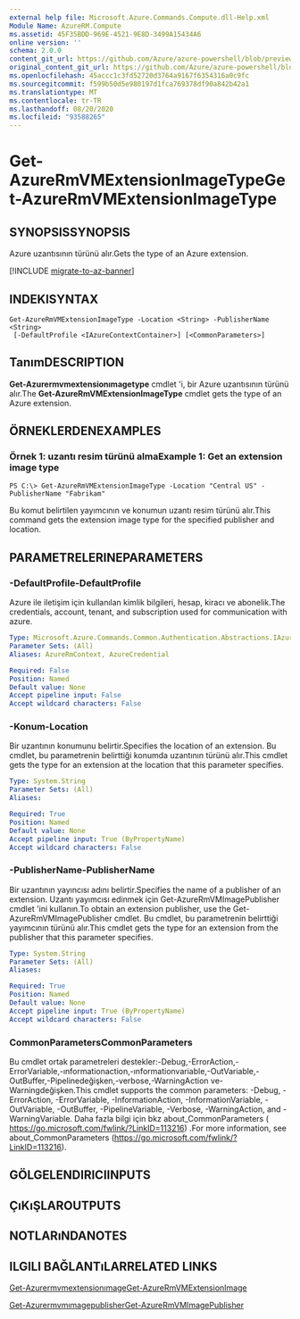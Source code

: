 ```yaml
---
external help file: Microsoft.Azure.Commands.Compute.dll-Help.xml
Module Name: AzureRM.Compute
ms.assetid: 45F35BDD-969E-4521-9E8D-3499A15434A6
online version: ''
schema: 2.0.0
content_git_url: https://github.com/Azure/azure-powershell/blob/preview/src/ResourceManager/Compute/Stack/Commands.Compute/help/Get-AzureRmVMExtensionImageType.md
original_content_git_url: https://github.com/Azure/azure-powershell/blob/preview/src/ResourceManager/Compute/Stack/Commands.Compute/help/Get-AzureRmVMExtensionImageType.md
ms.openlocfilehash: 45accc1c3fd52720d3764a9167f6354316a0c9fc
ms.sourcegitcommit: f599b50d5e980197d1fca769378df90a842b42a1
ms.translationtype: MT
ms.contentlocale: tr-TR
ms.lasthandoff: 08/20/2020
ms.locfileid: "93588265"
---
```

# <span data-ttu-id="1a90e-101">Get-AzureRmVMExtensionImageType</span><span class="sxs-lookup"><span data-stu-id="1a90e-101">Get-AzureRmVMExtensionImageType</span></span>

## <span data-ttu-id="1a90e-102">SYNOPSIS</span><span class="sxs-lookup"><span data-stu-id="1a90e-102">SYNOPSIS</span></span>
<span data-ttu-id="1a90e-103">Azure uzantısının türünü alır.</span><span class="sxs-lookup"><span data-stu-id="1a90e-103">Gets the type of an Azure extension.</span></span>

[!INCLUDE [migrate-to-az-banner](../../includes/migrate-to-az-banner.md)]

## <span data-ttu-id="1a90e-104">INDEKI</span><span class="sxs-lookup"><span data-stu-id="1a90e-104">SYNTAX</span></span>

```
Get-AzureRmVMExtensionImageType -Location <String> -PublisherName <String>
 [-DefaultProfile <IAzureContextContainer>] [<CommonParameters>]
```

## <span data-ttu-id="1a90e-105">Tanım</span><span class="sxs-lookup"><span data-stu-id="1a90e-105">DESCRIPTION</span></span>
<span data-ttu-id="1a90e-106">**Get-Azurermvmextensionımagetype** cmdlet 'i, bir Azure uzantısının türünü alır.</span><span class="sxs-lookup"><span data-stu-id="1a90e-106">The **Get-AzureRmVMExtensionImageType** cmdlet gets the type of an Azure extension.</span></span>

## <span data-ttu-id="1a90e-107">ÖRNEKLERDEN</span><span class="sxs-lookup"><span data-stu-id="1a90e-107">EXAMPLES</span></span>

### <span data-ttu-id="1a90e-108">Örnek 1: uzantı resim türünü alma</span><span class="sxs-lookup"><span data-stu-id="1a90e-108">Example 1: Get an extension image type</span></span>
```
PS C:\> Get-AzureRmVMExtensionImageType -Location "Central US" -PublisherName "Fabrikam"
```

<span data-ttu-id="1a90e-109">Bu komut belirtilen yayımcının ve konumun uzantı resim türünü alır.</span><span class="sxs-lookup"><span data-stu-id="1a90e-109">This command gets the extension image type for the specified publisher and location.</span></span>

## <span data-ttu-id="1a90e-110">PARAMETRELERINE</span><span class="sxs-lookup"><span data-stu-id="1a90e-110">PARAMETERS</span></span>

### <span data-ttu-id="1a90e-111">-DefaultProfile</span><span class="sxs-lookup"><span data-stu-id="1a90e-111">-DefaultProfile</span></span>
<span data-ttu-id="1a90e-112">Azure ile iletişim için kullanılan kimlik bilgileri, hesap, kiracı ve abonelik.</span><span class="sxs-lookup"><span data-stu-id="1a90e-112">The credentials, account, tenant, and subscription used for communication with azure.</span></span>

```yaml
Type: Microsoft.Azure.Commands.Common.Authentication.Abstractions.IAzureContextContainer
Parameter Sets: (All)
Aliases: AzureRmContext, AzureCredential

Required: False
Position: Named
Default value: None
Accept pipeline input: False
Accept wildcard characters: False
```

### <span data-ttu-id="1a90e-113">-Konum</span><span class="sxs-lookup"><span data-stu-id="1a90e-113">-Location</span></span>
<span data-ttu-id="1a90e-114">Bir uzantının konumunu belirtir.</span><span class="sxs-lookup"><span data-stu-id="1a90e-114">Specifies the location of an extension.</span></span>
<span data-ttu-id="1a90e-115">Bu cmdlet, bu parametrenin belirttiği konumda uzantının türünü alır.</span><span class="sxs-lookup"><span data-stu-id="1a90e-115">This cmdlet gets the type for an extension at the location that this parameter specifies.</span></span>

```yaml
Type: System.String
Parameter Sets: (All)
Aliases: 

Required: True
Position: Named
Default value: None
Accept pipeline input: True (ByPropertyName)
Accept wildcard characters: False
```

### <span data-ttu-id="1a90e-116">-PublisherName</span><span class="sxs-lookup"><span data-stu-id="1a90e-116">-PublisherName</span></span>
<span data-ttu-id="1a90e-117">Bir uzantının yayıncısı adını belirtir.</span><span class="sxs-lookup"><span data-stu-id="1a90e-117">Specifies the name of a publisher of an extension.</span></span>
<span data-ttu-id="1a90e-118">Uzantı yayımcısı edinmek için Get-AzureRmVMImagePublisher cmdlet 'ini kullanın.</span><span class="sxs-lookup"><span data-stu-id="1a90e-118">To obtain an extension publisher, use the Get-AzureRmVMImagePublisher cmdlet.</span></span>
<span data-ttu-id="1a90e-119">Bu cmdlet, bu parametrenin belirttiği yayımcının türünü alır.</span><span class="sxs-lookup"><span data-stu-id="1a90e-119">This cmdlet gets the type for an extension from the publisher that this parameter specifies.</span></span>

```yaml
Type: System.String
Parameter Sets: (All)
Aliases: 

Required: True
Position: Named
Default value: None
Accept pipeline input: True (ByPropertyName)
Accept wildcard characters: False
```

### <span data-ttu-id="1a90e-120">CommonParameters</span><span class="sxs-lookup"><span data-stu-id="1a90e-120">CommonParameters</span></span>
<span data-ttu-id="1a90e-121">Bu cmdlet ortak parametreleri destekler:-Debug,-ErrorAction,-ErrorVariable,-ınformationaction,-ınformationvariable,-OutVariable,-OutBuffer,-Pipelinedeğişken,-verbose,-WarningAction ve-Warningdeğişken.</span><span class="sxs-lookup"><span data-stu-id="1a90e-121">This cmdlet supports the common parameters: -Debug, -ErrorAction, -ErrorVariable, -InformationAction, -InformationVariable, -OutVariable, -OutBuffer, -PipelineVariable, -Verbose, -WarningAction, and -WarningVariable.</span></span> <span data-ttu-id="1a90e-122">Daha fazla bilgi için bkz about_CommonParameters ( https://go.microsoft.com/fwlink/?LinkID=113216) .</span><span class="sxs-lookup"><span data-stu-id="1a90e-122">For more information, see about_CommonParameters (https://go.microsoft.com/fwlink/?LinkID=113216).</span></span>

## <span data-ttu-id="1a90e-123">GÖLGELENDIRICI</span><span class="sxs-lookup"><span data-stu-id="1a90e-123">INPUTS</span></span>

## <span data-ttu-id="1a90e-124">ÇıKıŞLAR</span><span class="sxs-lookup"><span data-stu-id="1a90e-124">OUTPUTS</span></span>

## <span data-ttu-id="1a90e-125">NOTLARıNDA</span><span class="sxs-lookup"><span data-stu-id="1a90e-125">NOTES</span></span>

## <span data-ttu-id="1a90e-126">ILGILI BAĞLANTıLAR</span><span class="sxs-lookup"><span data-stu-id="1a90e-126">RELATED LINKS</span></span>

[<span data-ttu-id="1a90e-127">Get-Azurermvmextensionımage</span><span class="sxs-lookup"><span data-stu-id="1a90e-127">Get-AzureRmVMExtensionImage</span></span>](./Get-AzureRmVMExtensionImage.md)

[<span data-ttu-id="1a90e-128">Get-Azurermvmımagepublisher</span><span class="sxs-lookup"><span data-stu-id="1a90e-128">Get-AzureRmVMImagePublisher</span></span>](./Get-AzureRmVMImagePublisher.md)



